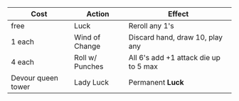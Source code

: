 | Cost               | Action          | Effect                                |
| ------------------ | --------------- | ------------------------------------- |
| free               | Luck            | Reroll any 1's                        |
| 1 each             | Wind of Change  | Discard hand, draw 10, play any       |
| 4 each             | Roll w/ Punches | All 6's add +1 attack die up to 5 max |
| Devour queen tower | Lady Luck       | Permanent **Luck**                    |
